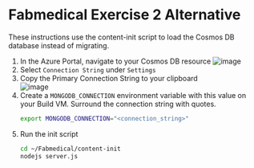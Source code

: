 # Fabmedical Exercise 2 Alternative
These instructions use the content-init script to load the Cosmos DB database instead of migrating.


1. In the Azure Portal, navigate to your Cosmos DB resource
![image](https://user-images.githubusercontent.com/987114/145730399-4a724041-9fcb-4975-b13f-374629cedfc1.png)
1. Select `Connection String` under `Settings`  
1. Copy the Primary Connection String to your clipboard  
![image](https://user-images.githubusercontent.com/987114/145730459-69bc5244-6357-43ac-a4ee-492cbb77bf4c.png)
1. Create a `MONGODB_CONNECTION` environment variable with this value on your Build VM. Surround the connection string with quotes.
   ```bash
   export MONGODB_CONNECTION="<connection_string>"
   ```
1. Run the init script
   ```bash
   cd ~/Fabmedical/content-init
   nodejs server.js
   ```
